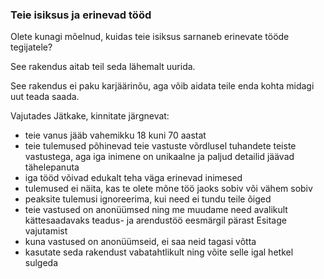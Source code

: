 ### Teie isiksus ja erinevad tööd

Olete kunagi mõelnud, kuidas teie isiksus sarnaneb erinevate tööde tegijatele?

See rakendus aitab teil seda lähemalt uurida.

See rakendus ei paku karjäärinõu, aga võib aidata teile enda kohta midagi uut teada saada.

Vajutades Jätkake, kinnitate järgnevat:

- teie vanus jääb vahemikku 18 kuni 70 aastat
- teie tulemused põhinevad teie vastuste võrdlusel tuhandete teiste vastustega, aga iga inimene on unikaalne ja paljud detailid jäävad tähelepanuta
- iga tööd võivad edukalt teha väga erinevad inimesed
- tulemused ei näita, kas te olete mõne töö jaoks sobiv või vähem sobiv
- peaksite tulemusi ignoreerima, kui need ei tundu teile õiged
- teie vastused on anonüümsed ning me muudame need avalikult kättesaadavaks teadus- ja arendustöö eesmärgil pärast Esitage vajutamist
- kuna vastused on anonüümseid, ei saa neid tagasi võtta
- kasutate seda rakendust vabatahtlikult ning võite selle igal hetkel sulgeda
